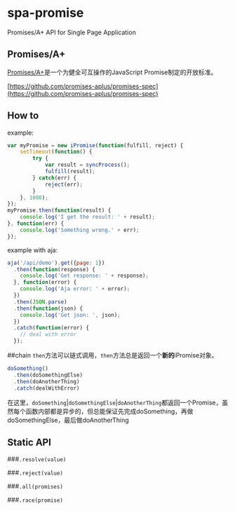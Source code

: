 # spa-promise
Promises/A+ API for Single Page Application

## Promises/A+
[Promises/A+](https://promisesaplus.com/)是一个为健全可互操作的JavaScript Promise制定的开放标准。

[https://github.com/promises-aplus/promises-spec](https://github.com/promises-aplus/promises-spec)

## How to
example:
```javascript
var myPromise = new iPromise(function(fulfill, reject) {
    setTimeout(function() {
        try {
            var result = syncProcess();
            fulfill(result);
        } catch(err) {
            reject(err);
        }
    }, 1000);
});
myPromise.then(function(result) {
    console.log('I get the result: ' + result);
}, function(err) {
    console.log('Something wrong.' + err);
});
```
example with aja:
```javascript
aja('/api/demo').get({page: 1})
  .then(function(response) {
    console.log('Get response: ' + response);
  }, function(error) {
    console.log('Aja error: ' + error);
  })
  .then(JSON.parse)
  .then(function(json) {
    console.log('Get json: ', json);
  })
  .catch(function(error) {
    // deal with error
  });
```
##chain
`then`方法可以链式调用，`then`方法总是返回一个<strong>新的</strong>iPromise对象。
```javascript
doSomething()
  .then(doSomethingElse)
  .then(doAnotherThing)
  .catch(dealWithError)
```
在这里，`doSomething`|`doSomethingElse`|`doAnotherThing`都返回一个Promise，虽然每个函数内部都是异步的，但总能保证先完成doSomething，再做doSomethingElse，最后做doAnotherThing
## Static API

###`.resolve(value)`

###`.reject(value)`

###`.all(promises)`

###`.race(promise)`
